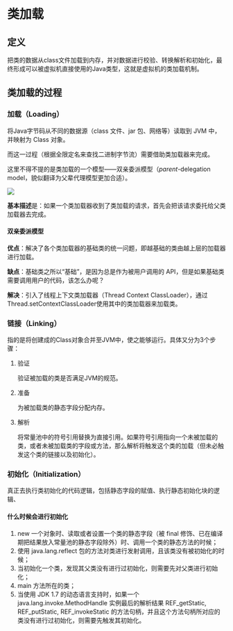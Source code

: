 # 类加载

## 定义

把类的数据从class文件加载到内存，并对数据进行校验、转换解析和初始化，最终形成可以被虚拟机直接使用的Java类型，这就是虚拟机的类加载机制。

## 类加载的过程

### 加载（Loading）

将Java字节码从不同的数据源（class 文件、jar 包、网络等）读取到 JVM 中，并映射为 Class 对象。

而这一过程（根据全限定名来查找二进制字节流）需要借助类加载器来完成。

这里不得不提的是类加载的一个模型——双亲委派模型（*parent*-delegation model，貌似翻译为父辈代理模型更加合适）。

![](../img/jvm/class-loader.png)

**基本描述**是：如果一个类加载器收到了类加载的请求，首先会把该请求委托给父类加载器去完成。

#### 双亲委派模型

**优点**：解决了各个类加载器的基础类的统一问题，即越基础的类由越上层的加载器进行加载。 

**缺点**：基础类之所以“基础”，是因为总是作为被用户调用的 API，但是如果基础类需要调用用户的代码，该怎么办呢？

**解决**：引入了线程上下文类加载器（Thread Context ClassLoader），通过Thread.setContextClassLoader使用其中的类加载器来加载类。

### 链接（Linking）

指的是将创建成的Class对象合并至JVM中，使之能够运行。具体又分为3个步骤：

1. 验证

   验证被加载的类是否满足JVM的规范。

2. 准备

   为被加载类的静态字段分配内存。

3. 解析

   将常量池中的符号引用替换为直接引用。如果符号引用指向一个未被加载的类，或者未被加载类的字段或方法，那么解析将触发这个类的加载（但未必触发这个类的链接以及初始化）。

### 初始化（Initialization）

真正去执行类初始化的代码逻辑，包括静态字段的赋值、执行静态初始化块的逻辑、

#### 什么时候会进行初始化

1. new 一个对象时、读取或者设置一个类的静态字段（被 final 修饰、已在编译期把结果放入常量池的静态字段除外）时、调用一个类的静态方法的时候；
2. 使用 java.lang.reflect 包的方法对类进行发射调用，且该类没有被初始化的时候；
3. 当初始化一个类，发现其父类没有进行过初始化，则需要先对父类进行初始化；
4. main 方法所在的类；
5. 当使用 JDK 1.7 的动态语言支持时，如果一个 java.lang.invoke.MethodHandle 实例最后的解析结果 REF_getStatic, REF_putStatic, REF_invokeStatic 的方法句柄，并且这个方法句柄所对应的类没有进行过初始化，则需要先触发其初始化。